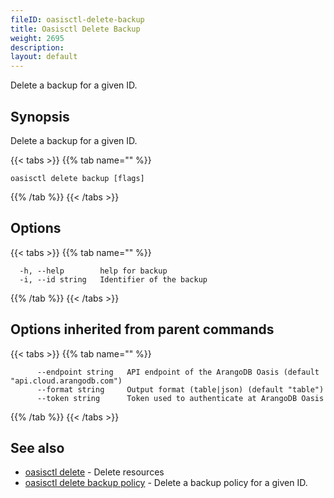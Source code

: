 ```yaml
---
fileID: oasisctl-delete-backup
title: Oasisctl Delete Backup
weight: 2695
description: 
layout: default
---
```

Delete a backup for a given ID.

## Synopsis

Delete a backup for a given ID.

{{< tabs >}}
{{% tab name="" %}}
```
oasisctl delete backup [flags]
```
{{% /tab %}}
{{< /tabs >}}

## Options

{{< tabs >}}
{{% tab name="" %}}
```
  -h, --help        help for backup
  -i, --id string   Identifier of the backup
```
{{% /tab %}}
{{< /tabs >}}

## Options inherited from parent commands

{{< tabs >}}
{{% tab name="" %}}
```
      --endpoint string   API endpoint of the ArangoDB Oasis (default "api.cloud.arangodb.com")
      --format string     Output format (table|json) (default "table")
      --token string      Token used to authenticate at ArangoDB Oasis
```
{{% /tab %}}
{{< /tabs >}}

## See also

* [oasisctl delete]()	 - Delete resources
* [oasisctl delete backup policy](oasisctl-delete-backup-policy)	 - Delete a backup policy for a given ID.

